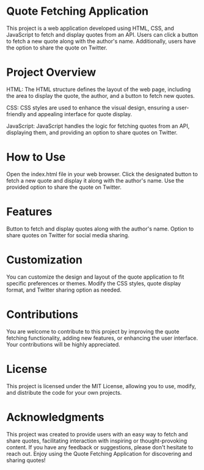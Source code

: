 # Quote Fetching Application
This project is a web application developed using HTML, CSS, and JavaScript to fetch and display quotes from an API. Users can click a button to fetch a new quote along with the author's name. Additionally, users have the option to share the quote on Twitter.

# Project Overview
HTML: The HTML structure defines the layout of the web page, including the area to display the quote, the author, and a button to fetch new quotes.

CSS: CSS styles are used to enhance the visual design, ensuring a user-friendly and appealing interface for quote display.

JavaScript: JavaScript handles the logic for fetching quotes from an API, displaying them, and providing an option to share quotes on Twitter.

# How to Use
Open the index.html file in your web browser.
Click the designated button to fetch a new quote and display it along with the author's name.
Use the provided option to share the quote on Twitter.
# Features
Button to fetch and display quotes along with the author's name.
Option to share quotes on Twitter for social media sharing.
# Customization
You can customize the design and layout of the quote application to fit specific preferences or themes. Modify the CSS styles, quote display format, and Twitter sharing option as needed.

# Contributions
You are welcome to contribute to this project by improving the quote fetching functionality, adding new features, or enhancing the user interface. Your contributions will be highly appreciated.

# License
This project is licensed under the MIT License, allowing you to use, modify, and distribute the code for your own projects.

# Acknowledgments
This project was created to provide users with an easy way to fetch and share quotes, facilitating interaction with inspiring or thought-provoking content. If you have any feedback or suggestions, please don't hesitate to reach out. Enjoy using the Quote Fetching Application for discovering and sharing quotes!
